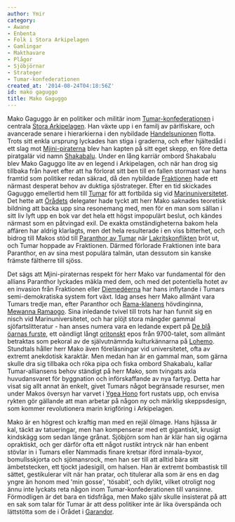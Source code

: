 ```yaml
---
author: Ymir
category:
- Awane
- Enbenta
- Folk i Stora Arkipelagen
- Gamlingar
- Makthavare
- Plågor
- Sjöbjörnar
- Strateger
- Tumar-konfederationen
created_at: '2014-08-24T04:18:56Z'
id: mako gaguggo
title: Mako Gaguggo
---
```

Mako Gaguggo är en politiker och militär inom [Tumar-konfederationen] i centrala [Stora Arkipelagen]. Han växte upp i en familj av pärlfiskare, och avancerade senare i hierarkierna i den nybildade [Handelsunionen] flotta. Trots sitt enkla ursprung lyckades han stiga i graderna, och efter hjältedåd i ett slag mot [Mjini-piraterna] blev han kapten på sitt eget skepp, en före detta piratgalär vid namn [Shakabalu]. Under en lång karriär ombord Shakabalu blev Mako Gaguggo lite av en legend i Arkipelagen, och när han drog sig tillbaka från havet efter att ha förlorat sitt ben till en fallen stormast var hans framtid som politiker redan säkrad, då den nybildade [Fraktionen] hade ett närmast desperat behov av duktiga sjöstrateger. Efter en tid skickades Gaguggo emellertid hem till [Tumar] för att fortbilda sig vid [Marinuniversitetet]. Det hette att [Örådets] delegater hade tyckt att herr Mako saknades teoretisk bildning att backa upp sina resonemang med, men för en man som sällan i sitt liv lyft upp en bok var det hela ett högst impopulärt beslut, och kändes närmast som en påtvingad exil. De exakta omständigheterna bakom hela affären har aldrig klarlagts, men det hela resulterade i en viss bitterhet, och bidrog till Makos stöd till [Paranthor av Tumar] när [Lakritskonflikten] bröt ut, och Tumar hoppade av Fraktionen. Därmed förlorade Fraktionen inte bara Paranthor, en av sina mest populära talmän, utan dessutom sin kanske främste fältherre till sjöss.

Det sägs att Mjini-piraternas respekt för herr Mako var fundamental för den allians Paranthor lyckades mäkla med dem, och med det potentiella hotet av en invasion från Fraktionen eller [Diemedéerna] har hans inflytande i Tumars semi-demokratiska system fort växt. Idag anses herr Mako allmänt vara Tumars tredje man, efter Paranthor och [Rama-klanens] hövdinginna, [Mewanna Ramaogo]. Sina inledande tvivel till trots har han funnit sig en nisch vid Marinuniversitetet, och har plöjt stora mängder gammal sjöfartslitteratur - han anses numera vara en ledande expert på [De blå öarnas furste], ett oändligt långt [oritonskt] epos från 9700-talet, som allmänt betraktas som pekoral av de självutnämnda kulturkännarna på [Lohemo]. Stundtals håller herr Mako även föreläsningar vid universitetet, ofta av extremt anekdotisk karaktär. Men medan han är en gammal man, som gärna skulle dra sig tillbaka och röka pipa och fiska ombord Shakabalu, kallar Tumar-alliansens behov ständigt på herr Mako, som tvingats axla huvudansvaret för byggnation och införskaffande av nya fartyg. Detta har visat sig allt annat än enkelt, givet Tumars något begränsade resurser, men under Makos översyn har varvet i [Ygea Hono] fort rustats upp, och envisa rykten gör gällande att man arbetar på någon ny och märklig skeppsdesign, som kommer revolutionera marin krigföring i Arkipelagen.

Mako är en högrest och kraftig man med en rejäl ölmage. Hans hjässa är kal, täckt av tatueringar, men han kompenserar med ett gigantiskt, krusigt kindskägg som sedan länge grånat. Sjöbjörn som han är klär han sig ogärna opraktiskt, och ger därför ofta ett något rustikt intryck när han enbent stövlar in i Tumars eller Nammadis finare kretsar iförd inmala-byxor, bomullsskjorta och sjömansrock, men han ser till att alltid bära sitt ämbetstecken, ett tjockt jadesigill, om halsen. Han är extremt bombastisk till sättet, gestikulerar vilt när han pratar, och titulerar alla som är ens en dag yngre än honom med 'min gosse', 'tösabit', och dylikt, vilket otroligt nog ännu inte lyckats reta någon inom Tumar-konfederationen till vansinne. Förmodligen är det bara en tidsfråga, men Mako själv skulle insisterat på att en sak som talar för Tumar är att dess politiker inte är lika överspända och lättstötta som de i Örådet i [Garandor].

  [Tumar-konfederationen]: Tumar-konfederationen
  [Stora Arkipelagen]: Stora_Arkipelagen
  [Handelsunionen]: Oritons_handelsunion
  [Mjini-piraterna]: Mjini-piraterna
  [Shakabalu]: Shakabalu_skepp
  [Fraktionen]: Nammadi
  [Tumar]: Tumar
  [Marinuniversitetet]: Marinuniversitetet
  [Örådets]: Örådet
  [Paranthor av Tumar]: Paranthor_av_Tumar
  [Lakritskonflikten]: Lakritskonflikten
  [Diemedéerna]: Sho_Boka_Sham-Ukin
  [Rama-klanens]: Rama-klanen
  [Mewanna Ramaogo]: Mewanna_Ramaogo
  [De blå öarnas furste]: De_blå_öarnas_furste
  [oritonskt]: Oriton
  [Lohemo]: Lohemo
  [Ygea Hono]: Ygea_Hono
  [Garandor]: Garandor